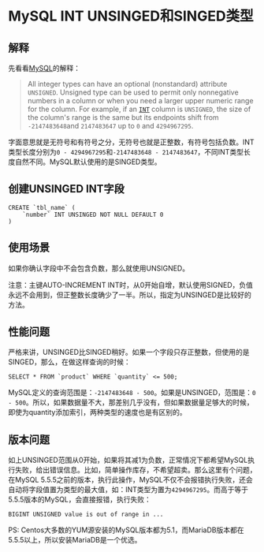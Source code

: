 # MySQL INT UNSINGED和SINGED类型

## 解释

先看看[MySQL](https://dev.mysql.com/doc/refman/5.7/en/numeric-type-attributes.html)的解释：

> All integer types can have an optional (nonstandard) attribute `UNSIGNED`. Unsigned type can be used to permit only nonnegative numbers in a column or when you need a larger upper numeric range for the column. For example, if an [`INT`](https://dev.mysql.com/doc/refman/5.7/en/integer-types.html) column is `UNSIGNED`, the size of the column's range is the same but its endpoints shift from `-2147483648`and `2147483647` up to `0` and `4294967295`.

字面意思就是无符号和有符号之分，无符号也就是正整数，有符号包括负数。INT类型长度分别为`0 - 4294967295`和`-2147483648 - 2147483647`，不同INT类型长度自然不同。MySQL默认使用的是SINGED类型。

## 创建UNSINGED INT字段

```mysql
CREATE `tbl_name` (
	`number` INT UNSINGED NOT NULL DEFAULT 0
)
```

## 使用场景

如果你确认字段中不会包含负数，那么就使用UNSIGNED。

注意：主键AUTO-INCREMENT INT时，从0开始自增，默认使用SIGNED，负值永远不会用到，但正整数长度确少了一半。所以，指定为UNSINGED是比较好的方法。

## 性能问题

严格来讲，UNSINGED比SINGED稍好。如果一个字段只存正整数，但使用的是SINGED，那么，在做这样查询的时候：

```mysql
SELECT * FROM `product` WHERE `quantity` <= 500;
```

MySQL定义的查询范围是：`-2147483648 - 500`。如果是UNSINGED，范围是：`0 - 500`。所以，如果数据量不大，那差别几乎没有，但如果数据量足够大的时候，即使为quantity添加索引，两种类型的速度也是有区别的。

## 版本问题

如上UNSINGED范围从0开始，如果将其减1为负数，正常情况下都希望MySQL执行失败，给出错误信息。比如，简单操作库存，不希望超卖。那么这里有个问题，在MySQL 5.5.5之前的版本，执行此操作，MySQL不仅不会报错执行失败，还会自动将字段值置为类型的最大值，如：INT类型为置为`4294967295`。而高于等于5.5.5版本的MySQL，会直接报错，执行失败：

```mysql 
BIGINT UNSIGNED value is out of range in ...
```

PS: Centos大多数的YUM源安装的MySQL版本都为5.1，而MariaDB版本都在5.5.5以上，所以安装MariaDB是一个优选。